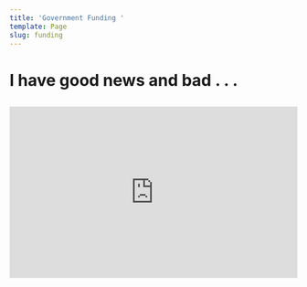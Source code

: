 ```yaml
---
title: 'Government Funding '
template: Page
slug: funding
---
```

# I have good news and bad . . .

## <iframe width="100%" height="300" scrolling="no" frameborder="no" allow="autoplay" src="https://w.soundcloud.com/player/?url=https%3A//api.soundcloud.com/tracks/425561712%3Fsecret_token%3Ds-9oCZA&color=%23ff5500&auto_play=false&hide_related=false&show_comments=true&show_user=true&show_reposts=false&show_teaser=true&visual=true">
